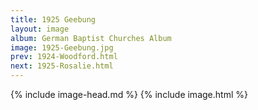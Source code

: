 ```yaml
---
title: 1925 Geebung
layout: image
album: German Baptist Churches Album
image: 1925-Geebung.jpg
prev: 1924-Woodford.html
next: 1925-Rosalie.html
---
```

{% include image-head.md %}
{% include image.html %}